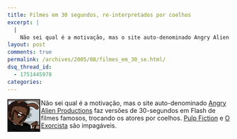 ```yaml
---
title: Filmes em 30 segundos, re-interpretados por coelhos
excerpt: |
  |
    Não sei qual é a motivação, mas o site auto-denominado Angry Alien Productions faz versões de 30-segundos em Flash de filmes famosos, trocando os atores por coelhos. Pulp Fiction e O Exorcista são impagáveis....
layout: post
comments: true
permalink: /archives/2005/08/filmes_em_30_se.html/
dsq_thread_id:
  - 1751445978
categories:
---
```

<img title="pulpfictionbuns.gif" src="/archives/img/pulpfictionbuns.gif" width="70" height="70" style="margin-right:2px" align="left" border="2" />Não sei qual é a motivação, mas o site auto-denominado [Angry Alien Productions][1] faz versões de 30-segundos em Flash de filmes famosos, trocando os atores por coelhos. [Pulp Fiction][2] e [O Exorcista][3] são impagáveis.

 [1]: http://www.angryalien.com/
 [2]: http://www.angryalien.com/0605/pulpfictionbuns.asp
 [3]: http://www.angryalien.com/0204/exorcistbunnies.html
